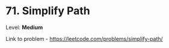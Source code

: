 # 71. Simplify Path

Level: **Medium**

Link to problem - https://leetcode.com/problems/simplify-path/

